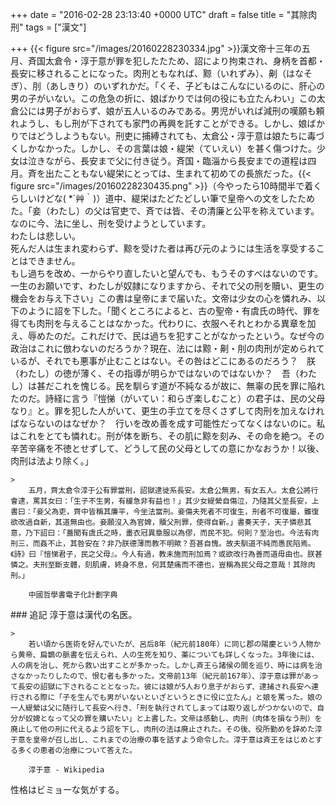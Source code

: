 
+++
date = "2016-02-28 23:13:40 +0000 UTC"
draft = false
title = "其除肉刑"
tags = ["漢文"]

+++
{{< figure src="/images/20160228230334.jpg"  >}}漢文帝十三年の五月、斉国太倉令・淳于意が罪を犯したたため、詔により拘束され、身柄を首都・長安に移されることになった。肉刑ともなれば、黥（いれずみ）、劓（はなそぎ）、刖（あしきり）のいずれかだ。「くそ、子どもはこんなにいるのに、肝心の男の子がいない。この危急の折に、娘ばかりでは何の役にも立たんわい」この太倉公には男子がおらず、娘が五人いるのみである。男児がいれば減刑の嘆願も頼れようし、もし刑が下されても家門の再興を託すことができる。しかし、娘ばかりではどうしようもない。刑吏に捕縛されても、太倉公・淳于意は娘たちに毒づくしかなかった。しかし、その言葉は娘・緹栄（ていえい）を甚く傷つけた。少女は泣きながら、長安まで父に付き従う。斉国・臨淄から長安までの道程は四月。斉を出たこともない緹栄にとっては、生まれて初めての長旅だった。{{< figure src="/images/20160228230435.png"  >}}（今やったら10時間半で着くらしいけどな( *´艸｀)）道中、緹栄はたどたどしい筆で皇帝への文をしたためた。「妾（わたし）の父は官吏で、斉では皆、その清廉と公平を称えています。<br/>
なのに今、法に坐し、刑を受けようとしています。<br/>
わたしは悲しい。<br/>
死んだ人は生まれ変わらず、黥を受けた者は再び元のようには生活を享受することはできません。<br/>
もし過ちを改め、一からやり直したいと望んでも、もうそのすべはないのです。<br/>
一生のお願いです、わたしが奴隷になりますから、それで父の刑を贖い、更生の機会をお与え下さい」この書は皇帝にまで届いた。文帝は少女の心を憐れみ、以下のように詔を下した。「聞くところによると、古の聖帝・有虞氏の時代、罪を得ても肉刑を与えることはなかった。代わりに、衣服へそれとわかる異章を加え、辱めたのだ。これだけで、民は過ちを犯すことがなかったという。なぜ今の政治はこれに倣わないのだろうか？現在、法には黥・劓・刖の肉刑が定められているが、それでも悪事が止むことはない。その咎はどこにあるのだろう？　朕（わたし）の徳が薄く、その指導が明らかではないのではないか？　吾（わたし）は甚だこれを愧じる。民を馴らす道が不純なるが故に、無辜の民を罪に陥れたのだ。詩経に言う『愷悌（がいてい：和らぎ楽しむこと）の君子は、民の父母なり』と。罪を犯した人がいて、更生の手立てを尽くさずして肉刑を加えなければならないのはなぜか？　行いを改め善を成す可能性だってなくはないのに。私はこれをとても憐れむ。刑が体を断ち、その肌に黥を刻み、その命を絶つ。その辛苦辛痛を不徳とせずして、どうして民の父母としての意にかなおうか！以後、肉刑は法より除く。」

    >
        五月，齊太倉令淳于公有罪當刑，詔獄逮徙系長安。太倉公無男，有女五人。太倉公將行會逮，罵其女曰：「生子不生男，有緩急非有益也！」其少女緹縈自傷泣，乃隨其父至長安，上書曰：「妾父為吏，齊中皆稱其廉平，今坐法當刑。妾傷夫死者不可復生，刑者不可復屬，雖復欲改過自新，其道無由也。妾願沒入為官婢，贖父刑罪，使得自新。」書奏天子，天子憐悲其意，乃下詔曰：「蓋聞有虞氏之時，畫衣冠異章服以為僇，而民不犯。何則？至治也。今法有肉刑三，而姦不止，其咎安在？非乃朕德薄而教不明歟？吾甚自愧。故夫馴道不純而愚民陷焉。《詩》曰『愷悌君子，民之父母』。今人有過，教未施而刑加焉？或欲改行為善而道毋由也。朕甚憐之。夫刑至斷支體，刻肌膚，終身不息，何其楚痛而不德也，豈稱為民父母之意哉！其除肉刑。」

        中國哲學書電子化計劃字典
    

<div class="section">
    ### 追記
    淳于意は漢代の名医。

    >
        若い頃から医術を好んでいたが、呂后8年（紀元前180年）に同じ郡の陽慶という人物から黄帝、扁鵲の脈書を伝えられ、人の生死を知り、薬についても詳しくなった。3年後には、人の病を治し、死から救い出すことが多かった。しかし斉王ら諸侯の間を巡り、時には病を治さなかったりしたので、恨む者も多かった。文帝前13年（紀元前167年）、淳于意は罪があって長安の詔獄に下されることとなった。彼には娘が5人おり息子がおらず、逮捕され長安へ連行される際に「子を生んでも男がいないといざというときに役に立たん」と娘を罵った。娘の一人緹縈は父に随行して長安へ行き、「刑を執行されてしまっては取り返しがつかないので、自分が奴婢となって父の罪を購いたい」と上書した。文帝は感動し、肉刑（肉体を損なう刑）を廃止して他の刑に代えるよう詔を下し、肉刑の法は廃止された。その後、役所勤めを辞めた淳于意を皇帝が召し出し、これまでの治療の事を話すよう命令した。淳于意は斉王をはじめとする多くの患者の治療について答えた。

        淳于意 - Wikipedia
    
性格はビミョーな気がする。

</div>

